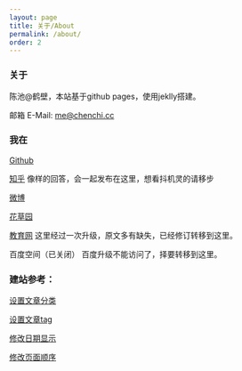 ```yaml
---
layout: page
title: 关于/About
permalink: /about/
order: 2
---
```


### 关于

陈池@鹤壁，本站基于github pages，使用jeklly搭建。 

邮箱 E-Mail: me@chenchi.cc

### 我在

[Github][Github]

[知乎][知乎] 像样的回答，会一起发布在这里，想看抖机灵的请移步

[微博][微博]

[花草园][花草园]

[教育网][教育网] 这里经过一次升级，原文多有缺失，已经修订转移到这里。

百度空间（已关闭） 百度升级不能访问了，择要转移到这里。

### 建站参考：

[设置文章分类][设置文章分类]

[设置文章tag][设置文章tag]

[修改日期显示][修改日期显示]

[修改页面顺序][修改页面顺序]


[Github]:https://github.com/reallychenchi
[知乎]:https://www.zhihu.com/people/chen-chi-97-14/
[微博]:https://weibo.com/206731119
[花草园]:http://www.huacaoyuan.net/
[教育网]:http://teacher.edu.cn/pc/author/1558094.html
[设置文章分类]: https://blog.webjeda.com/jekyll-categories/
[设置文章tag]: http://longqian.me/2017/02/09/github-jekyll-tag/
[修改页面顺序]: https://stackoverflow.com/questions/13266369/how-to-change-the-default-order-pages-in-jekyll
[修改日期显示]: http://alanwsmith.com/jekyll-liquid-date-formatting-examples
